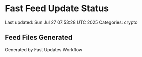 # Fast Feed Update Status
Last updated: Sun Jul 27 07:53:28 UTC 2025
Categories: crypto

## Feed Files Generated

Generated by Fast Updates Workflow
